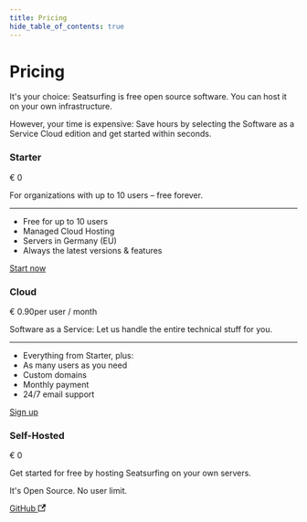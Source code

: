 ```yaml
---
title: Pricing
hide_table_of_contents: true
---
```


# Pricing
It's your choice: Seatsurfing is free open source software. You can host it on your own infrastructure.

However, your time is expensive: Save hours by selecting the Software as a Service Cloud edition and get started within seconds.

<section class="pricing-models">
    <div class="pricing-model">
        <h3>Starter</h3>
        <p class="pricing-price">€ 0</p>
        <p class="pricing-desc">For organizations with up to 10 users – free forever.</p>
        <hr />
        <ul>
            <li>Free for up to 10 users</li>
            <li>Managed Cloud Hosting</li>
            <li>Servers in Germany (EU)</li>
            <li>Always the latest versions &amp; features</li>
        </ul>
        <a href="/sign-up/" class="button button--primary button--lg">Start now</a>
    </div>
    <div class="pricing-model pricing-model-highlight border-gradient-purple">
        <h3>Cloud</h3>
        <p class="pricing-price">€ 0.90<span class="pricing-price-suffix">per user / month</span></p>
        <p class="pricing-desc">Software as a Service: Let us handle the entire technical stuff for you.</p>
        <hr />
        <ul>
            <li>Everything from Starter, plus:</li>
            <li>As many users as you need</li>
            <li>Custom domains</li>
            <li>Monthly payment</li>
            <li>24/7 email support</li>
        </ul>
        <a href="https://app.seatsurfing.io/cloud/" target="_blank" class="button button--primary button--lg button-gradient">Sign up</a>
    </div>
    <div class="pricing-model">
        <h3>Self-Hosted</h3>
        <p class="pricing-price">€ 0</p>
        <p class="pricing-desc">Get started for free by hosting Seatsurfing on your own servers.</p>
        <p class="pricing-desc">It's Open Source. No user limit.</p>
        <a href="https://github.com/seatsurfing/" target="_blank" class="button button--primary button--lg">GitHub <svg width="13.5" height="13.5" aria-hidden="true" viewBox="0 0 24 24" class="iconExternalLink_node_modules-@docusaurus-theme-classic-lib-theme-Icon-ExternalLink-styles-module"><path fill="currentColor" d="M21 13v10h-21v-19h12v2h-10v15h17v-8h2zm3-12h-10.988l4.035 4-6.977 7.07 2.828 2.828 6.977-7.07 4.125 4.172v-11z"></path></svg></a>
    </div>
</section>